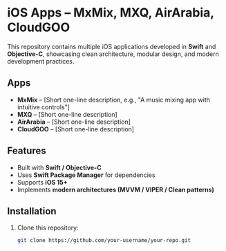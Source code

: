 # iOS Apps – MxMix, MXQ, AirArabia, CloudGOO

This repository contains multiple iOS applications developed in **Swift** and **Objective-C**, showcasing clean architecture, modular design, and modern development practices.

## Apps

- **MxMix** – [Short one-line description, e.g., "A music mixing app with intuitive controls"]
- **MXQ** – [Short one-line description]
- **AirArabia** – [Short one-line description]
- **CloudGOO** – [Short one-line description]

## Features
- Built with **Swift / Objective-C**
- Uses **Swift Package Manager** for dependencies
- Supports **iOS 15+**
- Implements **modern architectures (MVVM / VIPER / Clean patterns)**

## Installation
1. Clone this repository:
   ```bash
   git clone https://github.com/your-username/your-repo.git

